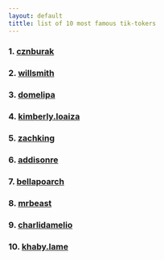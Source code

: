 ```yaml
---
layout: default
tittle: list of 10 most famous tik-tokers
---
```

### 1. [cznburak](./cznburak.html)
### 2. [willsmith](./willsmith.html)
### 3. [domelipa](./domelipa.html)
### 4. [kimberly.loaiza](./kimberly.loaiza.html)
### 5. [zachking](./zachking.html)
### 6. [addisonre](./addisonre.html)
### 7. [bellapoarch](./bellapoarch.html)
### 8. [mrbeast](./mrbeast.html)
### 9. [charlidamelio](./charlidamelio.html)
### 10. [khaby.lame](./khaby.lame.html)
